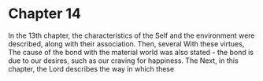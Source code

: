 # Chapter 14

In the 13th chapter, the characteristics of the Self and the environment were described, along with their association. Then, several 
With these virtues, 
The cause of the bond with the material world was also stated - the bond is due to our desires, such as our craving for happiness. The 
Next, in this chapter, the Lord describes the way in which these 

